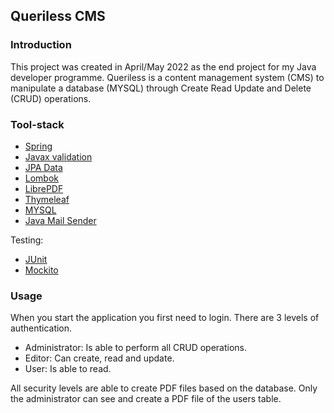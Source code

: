 Queriless CMS
---

### Introduction

This project was created in April/May 2022 as the end project for my Java developer programme. Queriless is a content management system (CMS) to manipulate a database (MYSQL) through Create Read Update and Delete (CRUD) operations. 

### Tool-stack

- [Spring](https://spring.io/)
- [Javax validation](https://docs.oracle.com/javaee/7/api/javax/validation/package-summary.html)
- [JPA Data](https://javadoc.io/doc/org.springframework.data/spring-data-jpa/latest/index.html)
- [Lombok](https://projectlombok.org/api/)
- [LibrePDF](https://github.com/LibrePDF/OpenPDF)
- [Thymeleaf](https://www.thymeleaf.org/)
- [MYSQL](https://dev.mysql.com/doc/)
- [Java Mail Sender](https://docs.spring.io/spring-framework/docs/current/javadoc-api/org/springframework/mail/javamail/JavaMailSender.html)

Testing:

- [JUnit](https://junit.org/junit5/docs/current/api/)
- [Mockito](https://javadoc.io/doc/org.mockito/mockito-core/latest/org/mockito/Mockito.html)

### Usage

When you start the application you first need to login. There are 3 levels of authentication.

- Administrator: Is able to perform all CRUD operations.
- Editor: Can create, read and update.
- User: Is able to read. 

All security levels are able to create PDF files based on the database. Only the administrator can see and create a PDF file of the users table. 
